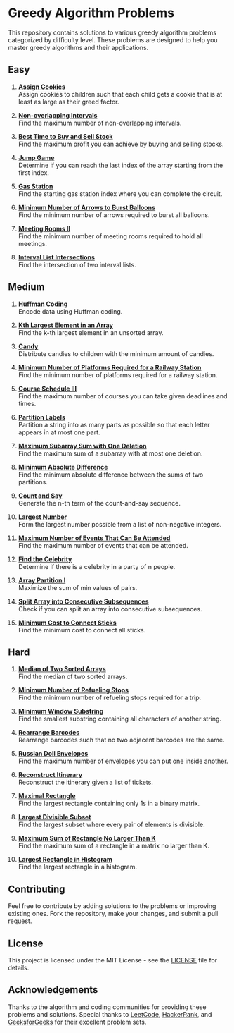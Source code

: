 # Greedy Algorithm Problems

This repository contains solutions to various greedy algorithm problems categorized by difficulty level. These problems are designed to help you master greedy algorithms and their applications.

## Easy

1. **[Assign Cookies](#)**  
   Assign cookies to children such that each child gets a cookie that is at least as large as their greed factor.

2. **[Non-overlapping Intervals](#)**  
   Find the maximum number of non-overlapping intervals.

3. **[Best Time to Buy and Sell Stock](#)**  
   Find the maximum profit you can achieve by buying and selling stocks.

4. **[Jump Game](#)**  
   Determine if you can reach the last index of the array starting from the first index.

5. **[Gas Station](#)**  
   Find the starting gas station index where you can complete the circuit.

6. **[Minimum Number of Arrows to Burst Balloons](#)**  
   Find the minimum number of arrows required to burst all balloons.

7. **[Meeting Rooms II](#)**  
   Find the minimum number of meeting rooms required to hold all meetings.

8. **[Interval List Intersections](#)**  
   Find the intersection of two interval lists.

## Medium

1. **[Huffman Coding](#)**  
   Encode data using Huffman coding.

2. **[Kth Largest Element in an Array](#)**  
   Find the k-th largest element in an unsorted array.

3. **[Candy](#)**  
   Distribute candies to children with the minimum amount of candies.

4. **[Minimum Number of Platforms Required for a Railway Station](#)**  
   Find the minimum number of platforms required for a railway station.

5. **[Course Schedule III](#)**  
   Find the maximum number of courses you can take given deadlines and times.

6. **[Partition Labels](#)**  
   Partition a string into as many parts as possible so that each letter appears in at most one part.

7. **[Maximum Subarray Sum with One Deletion](#)**  
   Find the maximum sum of a subarray with at most one deletion.

8. **[Minimum Absolute Difference](#)**  
   Find the minimum absolute difference between the sums of two partitions.

9. **[Count and Say](#)**  
   Generate the n-th term of the count-and-say sequence.

10. **[Largest Number](#)**  
    Form the largest number possible from a list of non-negative integers.

11. **[Maximum Number of Events That Can Be Attended](#)**  
    Find the maximum number of events that can be attended.

12. **[Find the Celebrity](#)**  
    Determine if there is a celebrity in a party of n people.

13. **[Array Partition I](#)**  
    Maximize the sum of min values of pairs.

14. **[Split Array into Consecutive Subsequences](#)**  
    Check if you can split an array into consecutive subsequences.

15. **[Minimum Cost to Connect Sticks](#)**  
    Find the minimum cost to connect all sticks.

## Hard

1. **[Median of Two Sorted Arrays](#)**  
   Find the median of two sorted arrays.

2. **[Minimum Number of Refueling Stops](#)**  
   Find the minimum number of refueling stops required for a trip.

3. **[Minimum Window Substring](#)**  
   Find the smallest substring containing all characters of another string.

4. **[Rearrange Barcodes](#)**  
   Rearrange barcodes such that no two adjacent barcodes are the same.

5. **[Russian Doll Envelopes](#)**  
   Find the maximum number of envelopes you can put one inside another.

6. **[Reconstruct Itinerary](#)**  
   Reconstruct the itinerary given a list of tickets.

7. **[Maximal Rectangle](#)**  
   Find the largest rectangle containing only 1s in a binary matrix.

8. **[Largest Divisible Subset](#)**  
   Find the largest subset where every pair of elements is divisible.

9. **[Maximum Sum of Rectangle No Larger Than K](#)**  
   Find the maximum sum of a rectangle in a matrix no larger than K.

10. **[Largest Rectangle in Histogram](#)**  
    Find the largest rectangle in a histogram.

## Contributing

Feel free to contribute by adding solutions to the problems or improving existing ones. Fork the repository, make your changes, and submit a pull request.

## License

This project is licensed under the MIT License - see the [LICENSE](LICENSE) file for details.

## Acknowledgements

Thanks to the algorithm and coding communities for providing these problems and solutions. Special thanks to [LeetCode](https://leetcode.com), [HackerRank](https://hackerrank.com), and [GeeksforGeeks](https://geeksforgeeks.org) for their excellent problem sets.
